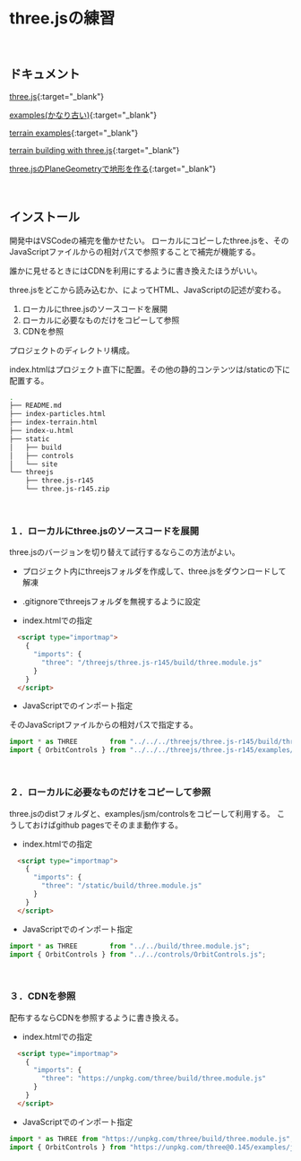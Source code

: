 
# three.jsの練習

<br>

## ドキュメント

[three.js](https://threejs.org/){:target="_blank"}

[examples(かなり古い)](http://stemkoski.github.io/Three.js/){:target="_blank"}

[terrain examples](https://threejs.org/examples/?q=terrain#webgl_geometry_terrain_raycast){:target="_blank"}

[terrain building with three.js](https://blog.mastermaps.com/2013/10/terrain-building-with-threejs.html){:target="_blank"}

[three.jsのPlaneGeometryで地形を作る](https://yomotsu.net/blog/2012/12/01/create-terrain-with-threejs.html){:target="_blank"}


<br>

## インストール

開発中はVSCodeの補完を働かせたい。
ローカルにコピーしたthree.jsを、そのJavaScriptファイルからの相対パスで参照することで補完が機能する。

誰かに見せるときにはCDNを利用にするように書き換えたほうがいい。

three.jsをどこから読み込むか、によってHTML、JavaScriptの記述が変わる。

1. ローカルにthree.jsのソースコードを展開
2. ローカルに必要なものだけをコピーして参照
3. CDNを参照

プロジェクトのディレクトリ構成。

index.htmlはプロジェクト直下に配置。その他の静的コンテンツは/staticの下に配置する。

```bash
.
├── README.md
├── index-particles.html
├── index-terrain.html
├── index-u.html
├── static
│   ├── build
│   ├── controls
│   └── site
└── threejs
    ├── three.js-r145
    └── three.js-r145.zip
```

<br>

### １．ローカルにthree.jsのソースコードを展開

three.jsのバージョンを切り替えて試行するならこの方法がよい。

- プロジェクト内にthreejsフォルダを作成して、three.jsをダウンロードして解凍

- .gitignoreでthreejsフォルダを無視するように設定

- index.htmlでの指定

```html
  <script type="importmap">
    {
      "imports": {
        "three": "/threejs/three.js-r145/build/three.module.js"
      }
    }
  </script>
```

- JavaScriptでのインポート指定

そのJavaScriptファイルからの相対パスで指定する。

```js
import * as THREE        from "../../../threejs/three.js-r145/build/three.module.js";
import { OrbitControls } from "../../../threejs/three.js-r145/examples/jsm/controls/OrbitControls.js";
```

<br>

### ２．ローカルに必要なものだけをコピーして参照

three.jsのdistフォルダと、examples/jsm/controlsをコピーして利用する。
こうしておけばgithub pagesでそのまま動作する。

- index.htmlでの指定

```html
  <script type="importmap">
    {
      "imports": {
        "three": "/static/build/three.module.js"
      }
    }
  </script>
```

- JavaScriptでのインポート指定

```js
import * as THREE        from "../../build/three.module.js";
import { OrbitControls } from "../../controls/OrbitControls.js";
```

<br>

### ３．CDNを参照

配布するならCDNを参照するように書き換える。

- index.htmlでの指定

```html
  <script type="importmap">
    {
      "imports": {
        "three": "https://unpkg.com/three/build/three.module.js"
      }
    }
  </script>
```

- JavaScriptでのインポート指定

```js
import * as THREE from "https://unpkg.com/three/build/three.module.js";
import { OrbitControls } from "https://unpkg.com/three@0.145/examples/jsm/controls/OrbitControls.js";
```
